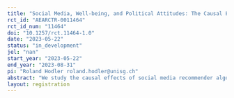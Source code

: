 ```yaml
---
title: "Social Media, Well-being, and Political Attitudes: The Causal Effects of Recommender Algorithms "
rct_id: "AEARCTR-0011464"
rct_id_num: "11464"
doi: "10.1257/rct.11464-1.0"
date: "2023-05-22"
status: "in_development"
jel: "nan"
start_year: "2023-05-22"
end_year: "2023-08-31"
pi: "Roland Hodler roland.hodler@unisg.ch"
abstract: "We study the causal effects of social media recommender algorithms on well-being and political opinions, specifically on Twitter. "
layout: registration
---
```


